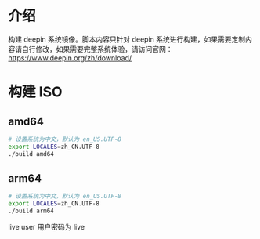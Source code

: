 # 介绍

构建 deepin 系统镜像。脚本内容只针对 deepin 系统进行构建，如果需要定制内容请自行修改，如果需要完整系统体验，请访问官网：https://www.deepin.org/zh/download/

# 构建 ISO

## amd64

```bash
# 设置系统为中文，默认为 en_US.UTF-8
export LOCALES=zh_CN.UTF-8
./build amd64
```

## arm64

```bash
# 设置系统为中文，默认为 en_US.UTF-8
export LOCALES=zh_CN.UTF-8
./build arm64
```

live user 用户密码为 live
